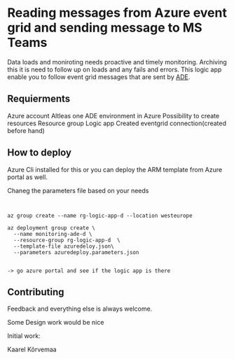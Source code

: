 # Reading messages from Azure event grid and sending message to MS Teams

Data loads and moniroting needs proactive and timely monitoring. Archiving this it is need to follow up on loads and any fails and errors. This logic app enable you to follow event grid messages that are sent by [ADE](https://www.solita.fi/en/agiledataengine/).

## Requierments

Azure account 
Altleas one ADE environment in Azure
Possibility to create resources 
Resource group
Logic app
Created eventgrid connection(created before hand)


## How to deploy 

Azure Cli installed for this or you can deploy the ARM template from Azure portal as well.


Chaneg the parameters file based on your needs

```


az group create --name rg-logic-app-d --location westeurope

az deployment group create \
  --name monitoring-ade-d \
  --resource-group rg-logic-app-d  \
  --template-file azuredeloy.json\
  --parameters azuredeploy.parameters.json


```

```
-> go azure portal and see if the logic app is there 

```



## Contributing

Feedback and everything else is always welcome. 

Some Design work would be nice 

Initial work:

Kaarel Kõrvemaa 
